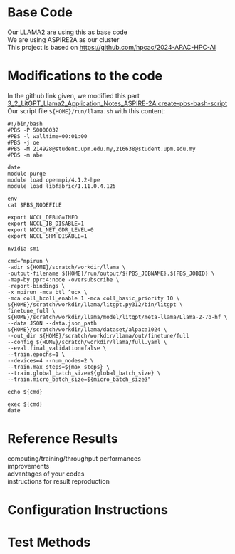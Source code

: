 # Base Code
Our LLAMA2 are using this as base code  
We are using ASPIRE2A as our cluster  
This project is based on [https://github.com/hpcac/2024-APAC-HPC-AI ](https://github.com/hpcac/2024-APAC-HPC-AI/blob/main/3_2_LitGPT_Llama2_Application_Notes_ASPIRE-2A.md)   

# Modifications to the code
In the github link given, we modified this part [3_2_LitGPT_Llama2_Application_Notes_ASPIRE-2A create-pbs-bash-script ](https://github.com/hpcac/2024-APAC-HPC-AI/blob/main/3_2_LitGPT_Llama2_Application_Notes_ASPIRE-2A.md#create-pbs-bash-script)  
Our script file `${HOME}/run/llama.sh` with this content:  
```
#!/bin/bash
#PBS -P 50000032
#PBS -l walltime=00:01:00
#PBS -j oe
#PBS -M 214928@student.upm.edu.my,216638@student.upm.edu.my
#PBS -m abe

date
module purge
module load openmpi/4.1.2-hpe
module load libfabric/1.11.0.4.125

env
cat $PBS_NODEFILE
	
export NCCL_DEBUG=INFO
export NCCL_IB_DISABLE=1
export NCCL_NET_GDR_LEVEL=0
export NCCL_SHM_DISABLE=1

nvidia-smi

cmd="mpirun \
-wdir ${HOME}/scratch/workdir/llama \
-output-filename ${HOME}/run/output/${PBS_JOBNAME}.${PBS_JOBID} \
-map-by ppr:4:node -oversubscribe \
-report-bindings \
-x mpirun -mca btl ^ucx \
-mca coll_hcoll_enable 1 -mca coll_basic_priority 10 \
${HOME}/scratch/workdir/llama/litgpt.py312/bin/litgpt \
finetune_full \
${HOME}/scratch/workdir/llama/model/litgpt/meta-llama/Llama-2-7b-hf \
--data JSON --data.json_path ${HOME}/scratch/workdir/llama/dataset/alpaca1024 \
--out_dir ${HOME}/scratch/workdir/llama/out/finetune/full
--config ${HOME}/scratch/workdir/llama/full.yaml \
--eval.final_validation=false \
--train.epochs=1 \
--devices=4 --num_nodes=2 \
--train.max_steps=${max_steps} \
--train.global_batch_size=${global_batch_size} \
--train.micro_batch_size=${micro_batch_size}"

echo ${cmd}

exec ${cmd}
date
```


# Reference Results
computing/training/throughput performances  
improvements  
advantages of your codes  
instructions for result reproduction

# Configuration Instructions

# Test Methods
